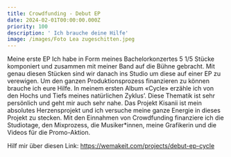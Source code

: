 ```yaml
---
title: Crowdfunding - Debut EP
date: 2024-02-01T00:00:00.000Z
priority: 100
description: ' Ich brauche deine Hilfe'
image: /images/Foto Lea zugeschitten.jpeg
---
```


Meine erste EP Ich habe in Form meines Bachelorkonzertes 5 1/5 Stücke komponiert und zusammen mit meiner Band auf die Bühne gebracht. Mit genau diesen Stücken sind wir danach ins Studio um diese auf einer EP zu verewigen. Um den ganzen Produktionsprozess finanzieren zu können brauche ich eure Hilfe. In meinem ersten Album «Cycle» erzähle ich von den Hochs und Tiefs meines natürlichen Zyklus’. Diese Thematik ist sehr persönlich und geht mir auch sehr nahe. Das Projekt Kisanii ist mein absolutes Herzensprojekt und ich versuche meine ganze Energie in dieses Projekt zu stecken. Mit den Einnahmen von Crowdfunding finanziere ich die Studiotage, den Mixprozess, die Musiker*innen, meine Grafikerin und die Videos für die Promo-Aktion.

Hilf mir über diesen Link: <a href="https://wemakeit.com/projects/debut-ep-cycle"
  target="_blank">https://wemakeit.com/projects/debut-ep-cycle</a>